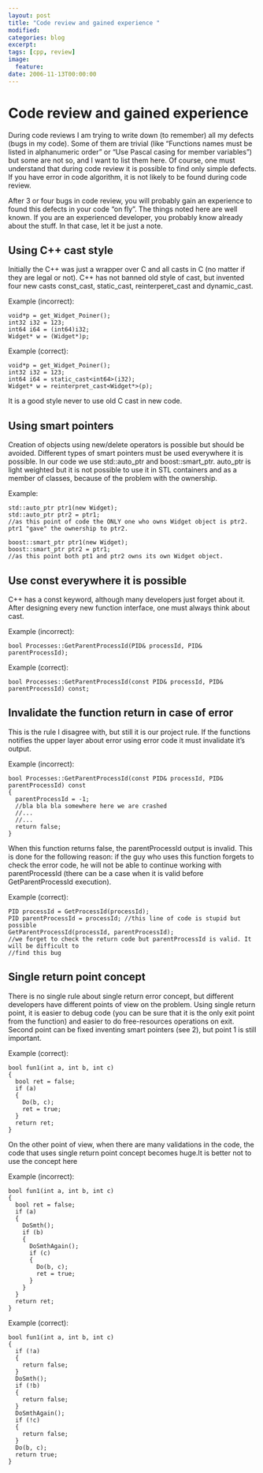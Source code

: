 ```yaml
---
layout: post
title: "Code review and gained experience "
modified:
categories: blog
excerpt:
tags: [cpp, review]
image:
  feature:
date: 2006-11-13T00:00:00
---
```


# Code review and gained experience

During code reviews I am trying to write down (to remember) all my defects (bugs in my code). Some of them are trivial (like “Functions names must be listed in alphanumeric order” or “Use Pascal casing for member variables”) but some are not so, and I want to list them here. Of course, one must understand that during code review it is possible to find only simple defects. If you have error in code algorithm, it is not likely to be found during code review.

After 3 or four bugs in code review, you will probably gain an experience to found this defects in your code “on fly”. The things noted here are well known. If you are an experienced developer, you probably know already about the stuff. In that case, let it be just a note.

## Using C++ cast style

Initially the C++ was just a wrapper over C and all casts in C (no matter if they are legal or not). C++ has not banned old style of cast, but invented four new casts const_cast, static_cast, reinterperet_cast and dynamic_cast.

Example (incorrect):

```
void*p = get_Widget_Poiner();
int32 i32 = 123;
int64 i64 = (int64)i32;
Widget* w = (Widget*)p;
```

Example (correct):

```
void*p = get_Widget_Poiner();
int32 i32 = 123;
int64 i64 = static_cast<int64>(i32);
Widget* w = reinterpret_cast<Widget*>(p);
```

It is a good style never to use old C cast in new code.

## Using smart pointers

Creation of objects using new/delete operators is possible but should be avoided. Different types of smart pointers must be used everywhere it is possible. In our code we use std::auto_ptr and boost::smart_ptr. auto_ptr is light weighted but it is not possible to use it in STL containers and as a member of classes, because of the problem with the ownership.

Example:

```
std::auto_ptr ptr1(new Widget);
std::auto_ptr ptr2 = ptr1;
//as this point of code the ONLY one who owns Widget object is ptr2. ptr1 "gave" the ownership to ptr2.

boost::smart_ptr ptr1(new Widget);
boost::smart_ptr ptr2 = ptr1;
//as this point both pt1 and ptr2 owns its own Widget object.
```

## Use const everywhere it is possible

C++ has a const keyword, although many developers just forget about it. After designing every new function interface, one must always think about cast.

Example (incorrect):

```
bool Processes::GetParentProcessId(PID& processId, PID& parentProcessId);
```

Example (correct):

```
bool Processes::GetParentProcessId(const PID& processId, PID& parentProcessId) const;
```

## Invalidate the function return in case of error

This is the rule I disagree with, but still it is our project rule. If the functions notifies the upper layer about error using error code it must invalidate it’s output.

Example (incorrect):

```
bool Processes::GetParentProcessId(const PID& processId, PID& parentProcessId) const
{
  parentProcessId = -1;
  //bla bla bla somewhere here we are crashed
  //...
  //...
  return false;
}
```

When this function returns false, the parentProcessId output is invalid. This is done for the following reason: if the guy who uses this function forgets to check the error code, he will not be able to continue working with parentProcessId (there can be a case when it is valid before GetParentProcessId execution).

Example (correct):

```
PID processId = GetProcessId(processId);
PID parentProcessId = processId; //this line of code is stupid but possible
GetParentProcessId(processId, parentProcessId);
//we forget to check the return code but parentProcessId is valid. It will be difficult to
//find this bug
```

## Single return point concept

There is no single rule about single return error concept, but different developers have different points of view on the problem. Using single return point, it is easier to debug code (you can be sure that it is the only exit point from the function) and easier to do free-resources operations on exit. Second point can be fixed inventing smart pointers (see 2), but point 1 is still important.

Example (correct):

```
bool fun1(int a, int b, int c)
{
  bool ret = false;
  if (a)
  {
    Do(b, c);
    ret = true;
  }
  return ret;
}
```

On the other point of view, when there are many validations in the code, the code that uses single return point concept becomes huge.It is better not to use the concept here

Example (incorrect):

```
bool fun1(int a, int b, int c)
{
  bool ret = false;
  if (a)
  {
    DoSmth();
    if (b)
    {
      DoSmthAgain();
      if (c)
      {
        Do(b, c);
        ret = true;
      }
    }
  }
  return ret;
}
```

Example (correct):

```
bool fun1(int a, int b, int c)
{
  if (!a)
  {
    return false;
  }
  DoSmth();
  if (!b)
  {
    return false;
  }
  DoSmthAgain();
  if (!c)
  {
    return false;
  }
  Do(b, c);
  return true;
}
```
